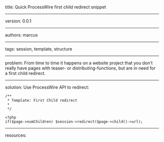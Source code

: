title: Quick ProcessWire first child redirect snippet

----

version: 0.0.1

----

authors: marcus

----

tags: session, template, structure

----

problem:
From time to time it happens on a website project that you don't really have pages with teaser- or distributing-functions, but are in need for a first child redirect.

----

solution:
Use ProcessWire API to redirect:

```
/**
 * Template: First Child redirect
 *
 */

<?php
if($page->numChildren) $session->redirect($page->child()->url);
```

----

resources:
